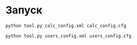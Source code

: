 # Запуск

```python tool.py calc_config.xml calc_config.cfg```

```python tool.py users_config.xml users_config.cfg```
